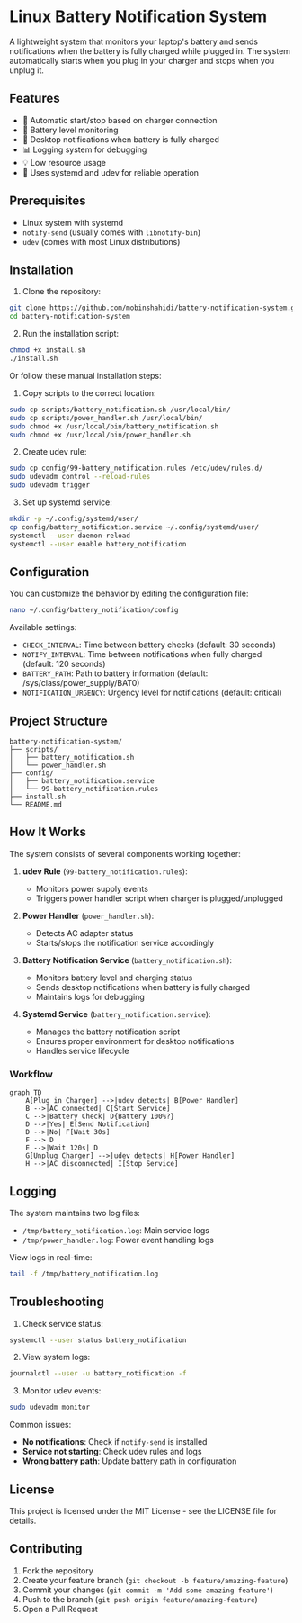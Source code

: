 # Linux Battery Notification System

A lightweight system that monitors your laptop's battery and sends notifications when the battery is fully charged while plugged in. The system automatically starts when you plug in your charger and stops when you unplug it.

## Features

- 🔌 Automatic start/stop based on charger connection
- 🔋 Battery level monitoring
- 🔔 Desktop notifications when battery is fully charged
- 📊 Logging system for debugging
- 💡 Low resource usage
- 🚀 Uses systemd and udev for reliable operation

## Prerequisites

- Linux system with systemd
- `notify-send` (usually comes with `libnotify-bin`)
- `udev` (comes with most Linux distributions)

## Installation

1. Clone the repository:

```bash
git clone https://github.com/mobinshahidi/battery-notification-system.git
cd battery-notification-system
```

2. Run the installation script:

```bash
chmod +x install.sh
./install.sh
```

Or follow these manual installation steps:

1. Copy scripts to the correct location:

```bash
sudo cp scripts/battery_notification.sh /usr/local/bin/
sudo cp scripts/power_handler.sh /usr/local/bin/
sudo chmod +x /usr/local/bin/battery_notification.sh
sudo chmod +x /usr/local/bin/power_handler.sh
```

2. Create udev rule:

```bash
sudo cp config/99-battery_notification.rules /etc/udev/rules.d/
sudo udevadm control --reload-rules
sudo udevadm trigger
```

3. Set up systemd service:

```bash
mkdir -p ~/.config/systemd/user/
cp config/battery_notification.service ~/.config/systemd/user/
systemctl --user daemon-reload
systemctl --user enable battery_notification
```

## Configuration

You can customize the behavior by editing the configuration file:

```bash
nano ~/.config/battery_notification/config
```

Available settings:

- `CHECK_INTERVAL`: Time between battery checks (default: 30 seconds)
- `NOTIFY_INTERVAL`: Time between notifications when fully charged (default: 120 seconds)
- `BATTERY_PATH`: Path to battery information (default: /sys/class/power_supply/BAT0)
- `NOTIFICATION_URGENCY`: Urgency level for notifications (default: critical)

## Project Structure

```
battery-notification-system/
├── scripts/
│   ├── battery_notification.sh
│   └── power_handler.sh
├── config/
│   ├── battery_notification.service
│   └── 99-battery_notification.rules
├── install.sh
└── README.md
```

## How It Works

The system consists of several components working together:

1. **udev Rule** (`99-battery_notification.rules`):

   - Monitors power supply events
   - Triggers power handler script when charger is plugged/unplugged

2. **Power Handler** (`power_handler.sh`):

   - Detects AC adapter status
   - Starts/stops the notification service accordingly

3. **Battery Notification Service** (`battery_notification.sh`):

   - Monitors battery level and charging status
   - Sends desktop notifications when battery is fully charged
   - Maintains logs for debugging

4. **Systemd Service** (`battery_notification.service`):
   - Manages the battery notification script
   - Ensures proper environment for desktop notifications
   - Handles service lifecycle

### Workflow

```mermaid
graph TD
    A[Plug in Charger] -->|udev detects| B[Power Handler]
    B -->|AC connected| C[Start Service]
    C -->|Battery Check| D{Battery 100%?}
    D -->|Yes| E[Send Notification]
    D -->|No| F[Wait 30s]
    F --> D
    E -->|Wait 120s| D
    G[Unplug Charger] -->|udev detects| H[Power Handler]
    H -->|AC disconnected| I[Stop Service]
```

## Logging

The system maintains two log files:

- `/tmp/battery_notification.log`: Main service logs
- `/tmp/power_handler.log`: Power event handling logs

View logs in real-time:

```bash
tail -f /tmp/battery_notification.log
```

## Troubleshooting

1. Check service status:

```bash
systemctl --user status battery_notification
```

2. View system logs:

```bash
journalctl --user -u battery_notification -f
```

3. Monitor udev events:

```bash
sudo udevadm monitor
```

Common issues:

- **No notifications**: Check if `notify-send` is installed
- **Service not starting**: Check udev rules and logs
- **Wrong battery path**: Update battery path in configuration

## License

This project is licensed under the MIT License - see the LICENSE file for details.

## Contributing

1. Fork the repository
2. Create your feature branch (`git checkout -b feature/amazing-feature`)
3. Commit your changes (`git commit -m 'Add some amazing feature'`)
4. Push to the branch (`git push origin feature/amazing-feature`)
5. Open a Pull Request
